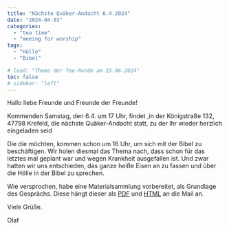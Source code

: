 ```yaml
---
title: "Nächste Quäker-Andacht 6.4.2024"
date: "2024-04-03"
categories:
  - "tea time"
  - "meeing for worship"
tags:
  - "Hölle"
  - "Bibel"

# lead: "Thema der Tee-Runde am 15.06.2024"
toc: false
# sidebar: "left"
---
```


Hallo liebe Freunde und Freunde der Freunde!

Kommenden Samstag, den 6.4. um 17 Uhr, findet ,in der Königstraße
132, 47798 Krefeld, die nächste Quäker-Andacht statt, zu der Ihr
wieder herzlich eingeladen seid

Die die möchten, kommen schon um 16 Uhr, um sich mit der Bibel zu
beschäftigen. Wir holen diesmal das Thema nach, dass schon für das
letztes mal geplant war und wegen Krankheit ausgefallen ist. Und
zwar hatten wir uns entschieden, das ganze heiße Eisen an zu fassen
und über die Hölle in der Bibel zu sprechen.

Wie versprochen, habe eine Materialsammlung vorbereitet, als Grundlage
des Gesprächs. Diese hängt dieser als [PDF](../download/2024-04-06-hoelle.pdf) und [HTML](../download/2024-04-06-hoelle.html) an die Mail an.

Viele Grüße.

Olaf